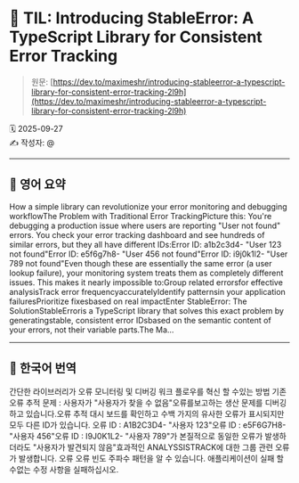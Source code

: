 # 📌 TIL: Introducing StableError: A TypeScript Library for Consistent Error Tracking

> 원문: [https://dev.to/maximeshr/introducing-stableerror-a-typescript-library-for-consistent-error-tracking-2l9h](https://dev.to/maximeshr/introducing-stableerror-a-typescript-library-for-consistent-error-tracking-2l9h)

🗓 2025-09-27  
✍️ 작성자: @

---

## 🔹 영어 요약

How a simple library can revolutionize your error monitoring and debugging workflowThe Problem with Traditional Error TrackingPicture this: You're debugging a production issue where users are reporting "User not found" errors. You check your error tracking dashboard and see hundreds of similar errors, but they all have different IDs:Error ID: a1b2c3d4- "User 123 not found"Error ID: e5f6g7h8- "User 456 not found"Error ID: i9j0k1l2- "User 789 not found"Even though these are essentially the same error (a user lookup failure), your monitoring system treats them as completely different issues. This makes it nearly impossible to:Group related errorsfor effective analysisTrack error frequencyaccuratelyIdentify patternsin your application failuresPrioritize fixesbased on real impactEnter StableError: The SolutionStableErroris a TypeScript library that solves this exact problem by generatingstable, consistent error IDsbased on the semantic content of your errors, not their variable parts.The Ma...

---

## 🔸 한국어 번역

간단한 라이브러리가 오류 모니터링 및 디버깅 워크 플로우를 혁신 할 수있는 방법 기존 오류 추적 문제 : 사용자가 "사용자가 찾을 수 없음"오류를보고하는 생산 문제를 디버깅하고 있습니다.오류 추적 대시 보드를 확인하고 수백 가지의 유사한 오류가 표시되지만 모두 다른 ID가 있습니다. 오류 ID : A1B2C3D4- "사용자 123"오류 ID : e5F6G7H8- "사용자 456"오류 ID : I9J0K1L2- "사용자 789"가 본질적으로 동일한 오류가 발생하더라도 "사용자가 발견되지 않음"효과적인 ANALYSSISTRACK에 대한 그룹 관련 오류가 발생합니다. 오류 오류 빈도 주파수 패턴을 알 수 있습니다. 애플리케이션이 실패 할 수없는 수정 사항을 실패하십시오.
